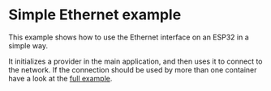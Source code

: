 # Simple Ethernet example
This example shows how to use the Ethernet interface on an ESP32 in a simple
way.

It initializes a provider in the main application, and then uses it to connect
to the network. If the connection should be used by more than one container
have a look at the [full example](../full/README.md).
